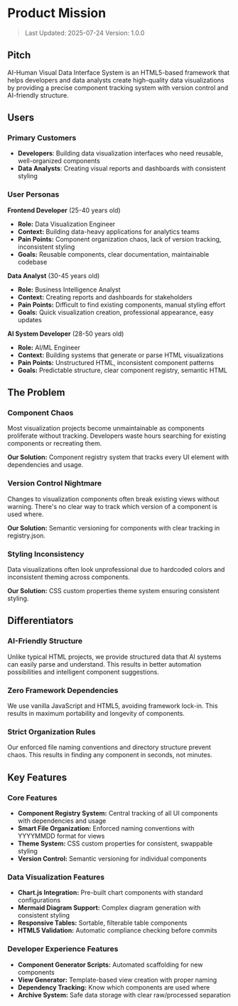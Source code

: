 # Product Mission

> Last Updated: 2025-07-24
> Version: 1.0.0

## Pitch

AI-Human Visual Data Interface System is an HTML5-based framework that helps developers and data analysts create high-quality data visualizations by providing a precise component tracking system with version control and AI-friendly structure.

## Users

### Primary Customers

- **Developers**: Building data visualization interfaces who need reusable, well-organized components
- **Data Analysts**: Creating visual reports and dashboards with consistent styling

### User Personas

**Frontend Developer** (25-40 years old)
- **Role:** Data Visualization Engineer
- **Context:** Building data-heavy applications for analytics teams
- **Pain Points:** Component organization chaos, lack of version tracking, inconsistent styling
- **Goals:** Reusable components, clear documentation, maintainable codebase

**Data Analyst** (30-45 years old)
- **Role:** Business Intelligence Analyst
- **Context:** Creating reports and dashboards for stakeholders
- **Pain Points:** Difficult to find existing components, manual styling effort
- **Goals:** Quick visualization creation, professional appearance, easy updates

**AI System Developer** (28-50 years old)
- **Role:** AI/ML Engineer
- **Context:** Building systems that generate or parse HTML visualizations
- **Pain Points:** Unstructured HTML, inconsistent component patterns
- **Goals:** Predictable structure, clear component registry, semantic HTML

## The Problem

### Component Chaos

Most visualization projects become unmaintainable as components proliferate without tracking. Developers waste hours searching for existing components or recreating them.

**Our Solution:** Component registry system that tracks every UI element with dependencies and usage.

### Version Control Nightmare

Changes to visualization components often break existing views without warning. There's no clear way to track which version of a component is used where.

**Our Solution:** Semantic versioning for components with clear tracking in registry.json.

### Styling Inconsistency

Data visualizations often look unprofessional due to hardcoded colors and inconsistent theming across components.

**Our Solution:** CSS custom properties theme system ensuring consistent styling.

## Differentiators

### AI-Friendly Structure

Unlike typical HTML projects, we provide structured data that AI systems can easily parse and understand. This results in better automation possibilities and intelligent component suggestions.

### Zero Framework Dependencies

We use vanilla JavaScript and HTML5, avoiding framework lock-in. This results in maximum portability and longevity of components.

### Strict Organization Rules

Our enforced file naming conventions and directory structure prevent chaos. This results in finding any component in seconds, not minutes.

## Key Features

### Core Features

- **Component Registry System:** Central tracking of all UI components with dependencies and usage
- **Smart File Organization:** Enforced naming conventions with YYYYMMDD format for views
- **Theme System:** CSS custom properties for consistent, swappable styling
- **Version Control:** Semantic versioning for individual components

### Data Visualization Features

- **Chart.js Integration:** Pre-built chart components with standard configurations
- **Mermaid Diagram Support:** Complex diagram generation with consistent styling
- **Responsive Tables:** Sortable, filterable table components
- **HTML5 Validation:** Automatic compliance checking before commits

### Developer Experience Features

- **Component Generator Scripts:** Automated scaffolding for new components
- **View Generator:** Template-based view creation with proper naming
- **Dependency Tracking:** Know which components are used where
- **Archive System:** Safe data storage with clear raw/processed separation